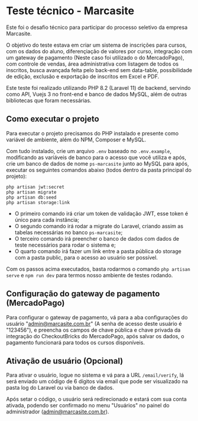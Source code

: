 # Teste técnico - Marcasite
Este foi o desafio técnico para participar do processo seletivo da empresa Marcasite.

O objetivo do teste estava em criar um sistema de inscrições para cursos, com os dados do aluno, diferençiação de valores por curso, integração com um gateway de pagamento (Neste caso foi utilizado o do MercadoPago), com controle de vendas, área administrativa com listagem de todos os inscritos, busca avançada feita pelo back-end sem data-table, possibilidade de edição, exclusão e exportação de inscritos em Excel e PDF.

Este teste foi realizado utilizando PHP 8.2 (Laravel 11) de backend, servindo como API, Vuejs 3 no front-end e banco de dados MySQL, além de outras bibliotecas que foram necessárias.

## Como executar o projeto
Para executar o projeto precisamos do PHP instalado e presente como variável de ambiente, além do NPM, Composer e MySQL.

Com tudo instalado, crie um arquivo `.env` baseado no `.env.example`, modificando as variáveis de banco para o acesso que você utiliza e após, crie um banco de dados de nome `ps-marcasite` junto ao MySQL para após, executar os seguintes comandos abaixo (todos dentro da pasta principal do projeto):

```
php artisan jwt:secret
php artisan migrate
php artisan db:seed
php artisan storage:link
```

- O primeiro comando irá criar um token de validação JWT, esse token é único para cada instância;
- O segundo comando irá rodar a migrate do Laravel, criando assim as tabelas necessárias no banco `ps-marcasite`;
- O terceiro comando irá preencher o banco de dados com dados de teste necessários para rodar o sistema e;
- O quarto comando irá fazer um link entre a pasta pública do storage com a pasta public, para o acesso ao usuário ser possível.

Com os passos acima executados, basta rodarmos o comando `php artisan serve` e `npm run dev` para termos nosso ambiente de testes rodando.

## Configuração do gateway de pagamento (MercadoPago)
Para configurar o gateway de pagamento, vá para a aba configurações do usuário "admin@marcasite.com.br" (A senha de acesso deste usuário é "123456"), e preencha os campos de chave pública e chave privada da integração do CheckoutBricks do MercadoPago, após salvar os dados, o pagamento funcionará para todos os cursos disponíveis.

## Ativação de usuário (Opcional)
Para ativar o usuário, logue no sistema e vá para a URL `/email/verify`, lá será enviado um código de 6 dígitos via email que pode ser visualizado na pasta log do Laravel ou via banco de dados.

Após setar o código, o usuário será redirecionado e estará com sua conta ativada, podendo ser confirmado no menu "Usuários" no painel do administrador (admin@marcasite.com.br).
